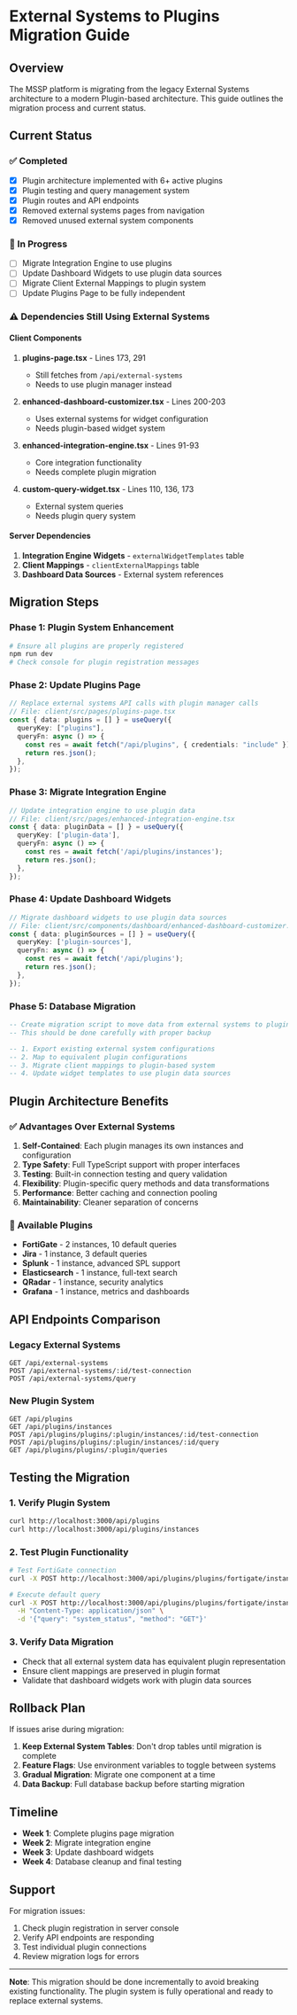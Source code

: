 # External Systems to Plugins Migration Guide

## Overview

The MSSP platform is migrating from the legacy External Systems architecture to a modern Plugin-based architecture. This guide outlines the migration process and current status.

## Current Status

### ✅ Completed
- [x] Plugin architecture implemented with 6+ active plugins
- [x] Plugin testing and query management system
- [x] Plugin routes and API endpoints
- [x] Removed external systems pages from navigation
- [x] Removed unused external system components

### 🔄 In Progress
- [ ] Migrate Integration Engine to use plugins
- [ ] Update Dashboard Widgets to use plugin data sources
- [ ] Migrate Client External Mappings to plugin system
- [ ] Update Plugins Page to be fully independent

### ⚠️ Dependencies Still Using External Systems

#### Client Components
1. **plugins-page.tsx** - Lines 173, 291
   - Still fetches from `/api/external-systems`
   - Needs to use plugin manager instead

2. **enhanced-dashboard-customizer.tsx** - Lines 200-203
   - Uses external systems for widget configuration
   - Needs plugin-based widget system

3. **enhanced-integration-engine.tsx** - Lines 91-93
   - Core integration functionality
   - Needs complete plugin migration

4. **custom-query-widget.tsx** - Lines 110, 136, 173
   - External system queries
   - Needs plugin query system

#### Server Dependencies
1. **Integration Engine Widgets** - `externalWidgetTemplates` table
2. **Client Mappings** - `clientExternalMappings` table
3. **Dashboard Data Sources** - External system references

## Migration Steps

### Phase 1: Plugin System Enhancement
```bash
# Ensure all plugins are properly registered
npm run dev
# Check console for plugin registration messages
```

### Phase 2: Update Plugins Page
```typescript
// Replace external systems API calls with plugin manager calls
// File: client/src/pages/plugins-page.tsx
const { data: plugins = [] } = useQuery({
  queryKey: ["plugins"],
  queryFn: async () => {
    const res = await fetch("/api/plugins", { credentials: "include" });
    return res.json();
  },
});
```

### Phase 3: Migrate Integration Engine
```typescript
// Update integration engine to use plugin data
// File: client/src/pages/enhanced-integration-engine.tsx
const { data: pluginData = [] } = useQuery({
  queryKey: ['plugin-data'],
  queryFn: async () => {
    const res = await fetch('/api/plugins/instances');
    return res.json();
  },
});
```

### Phase 4: Update Dashboard Widgets
```typescript
// Migrate dashboard widgets to use plugin data sources
// File: client/src/components/dashboard/enhanced-dashboard-customizer.tsx
const { data: pluginSources = [] } = useQuery({
  queryKey: ['plugin-sources'],
  queryFn: async () => {
    const res = await fetch('/api/plugins');
    return res.json();
  },
});
```

### Phase 5: Database Migration
```sql
-- Create migration script to move data from external systems to plugins
-- This should be done carefully with proper backup

-- 1. Export existing external system configurations
-- 2. Map to equivalent plugin configurations  
-- 3. Migrate client mappings to plugin-based system
-- 4. Update widget templates to use plugin data sources
```

## Plugin Architecture Benefits

### ✅ Advantages Over External Systems
1. **Self-Contained**: Each plugin manages its own instances and configuration
2. **Type Safety**: Full TypeScript support with proper interfaces
3. **Testing**: Built-in connection testing and query validation
4. **Flexibility**: Plugin-specific query methods and data transformations
5. **Performance**: Better caching and connection pooling
6. **Maintainability**: Cleaner separation of concerns

### 🔌 Available Plugins
- **FortiGate** - 2 instances, 10 default queries
- **Jira** - 1 instance, 3 default queries  
- **Splunk** - 1 instance, advanced SPL support
- **Elasticsearch** - 1 instance, full-text search
- **QRadar** - 1 instance, security analytics
- **Grafana** - 1 instance, metrics and dashboards

## API Endpoints Comparison

### Legacy External Systems
```
GET /api/external-systems
POST /api/external-systems/:id/test-connection
POST /api/external-systems/query
```

### New Plugin System
```
GET /api/plugins
GET /api/plugins/instances
POST /api/plugins/plugins/:plugin/instances/:id/test-connection
POST /api/plugins/plugins/:plugin/instances/:id/query
GET /api/plugins/plugins/:plugin/queries
```

## Testing the Migration

### 1. Verify Plugin System
```bash
curl http://localhost:3000/api/plugins
curl http://localhost:3000/api/plugins/instances
```

### 2. Test Plugin Functionality
```bash
# Test FortiGate connection
curl -X POST http://localhost:3000/api/plugins/plugins/fortigate/instances/1/test-connection

# Execute default query
curl -X POST http://localhost:3000/api/plugins/plugins/fortigate/instances/1/query \
  -H "Content-Type: application/json" \
  -d '{"query": "system_status", "method": "GET"}'
```

### 3. Verify Data Migration
- Check that all external system data has equivalent plugin representation
- Ensure client mappings are preserved in plugin format
- Validate that dashboard widgets work with plugin data sources

## Rollback Plan

If issues arise during migration:

1. **Keep External System Tables**: Don't drop tables until migration is complete
2. **Feature Flags**: Use environment variables to toggle between systems
3. **Gradual Migration**: Migrate one component at a time
4. **Data Backup**: Full database backup before starting migration

## Timeline

- **Week 1**: Complete plugins page migration
- **Week 2**: Migrate integration engine
- **Week 3**: Update dashboard widgets
- **Week 4**: Database cleanup and final testing

## Support

For migration issues:
1. Check plugin registration in server console
2. Verify API endpoints are responding
3. Test individual plugin connections
4. Review migration logs for errors

---

**Note**: This migration should be done incrementally to avoid breaking existing functionality. The plugin system is fully operational and ready to replace external systems. 